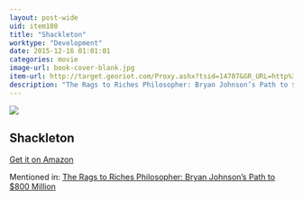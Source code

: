 ```yaml
---
layout: post-wide
uid: item180
title: "Shackleton"
worktype: "Development"
date: 2015-12-16 01:01:01
categories: movie
image-url: book-cover-blank.jpg
item-url: http://target.georiot.com/Proxy.ashx?tsid=14707&GR_URL=http%3A%2F%2Fwww.amazon.com%2FShackleton-Greatest-Survival-Collectors-Edition%2Fdp%2FB000063TON%2F
description: "The Rags to Riches Philosopher: Bryan Johnson’s Path to $800 Million"
---
```

<a href="http://target.georiot.com/Proxy.ashx?tsid=14707&GR_URL=http%3A%2F%2Fwww.amazon.com%2FShackleton-Greatest-Survival-Collectors-Edition%2Fdp%2FB000063TON%2F" target="blank"><img src="../../../../img/thumbs/book-cover-blank.jpg" class="prod-img"></a>
<h2>Shackleton</h2>
<p><a href="http://target.georiot.com/Proxy.ashx?tsid=14707&GR_URL=http%3A%2F%2Fwww.amazon.com%2FShackleton-Greatest-Survival-Collectors-Edition%2Fdp%2FB000063TON%2F" target="blank">Get it on Amazon</a><p>
<p>Mentioned in: <a href="http://fourhourworkweek.com/2015/06/12/bryan-johnson/" target="blank">The Rags to Riches Philosopher: Bryan Johnson’s Path to $800 Million</a></p>
